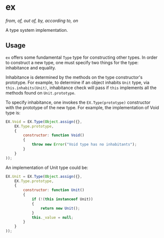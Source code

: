 ex
==
_from, of, out of, by, according to, on_

A type system implementation.

## Usage

`ex` offers some fundamental `Type` type for constructing other types. In order to construct a new type, one must specify two things for the type: inhabitance and equality.

Inhabitance is determined by the methods on the type constructor's prototype. For example, to determine if an object inhabits `Unit` type, via `this.inhabits(Unit)`, inhabitance check will pass if `this` implements all the methods found on `Unit.prototype`.

To specify inhabitance, one invokes the `EX.Type(prototype)` constructor with the prototype of the new type. For example, the implementation of Void type is:
```javascript
EX.Void = EX.Type(Object.assign({},
    EX.Type.prototype,
    {
        constructor: function Void()
        {
            throw new Error("Void type has no inhabitants");
        }
    }
));
```
An implementation of Unit type could be:
```javascript
EX.Unit = EX.Type(Object.assign({},
    EX.Type.prototype,
    {
        constructor: function Unit()
        {
            if (!(this instanceof Unit))
            {
                return new Unit();
            }
            this._value = null;
        }
    }
));
```
